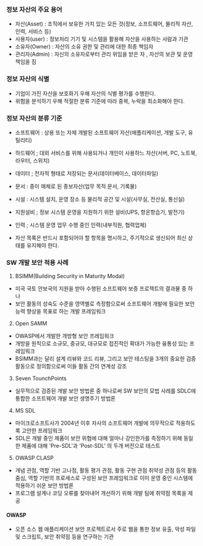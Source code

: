 ### 정보 자산의 주요 용어
- 자산(Asset) : 조직에서 보유한 가치 있는 모든 것(정보, 소프트웨어, 물리적 자산, 인력, 서비스 등)
- 사용자(user) : 정보처리 기기 및 시스템을 활용해 자산을 사용하는 사람과 기관
- 소유자(Owner) : 자산의 소유 권한 및 관리에 대한 최종 책임자
- 관리자(Admin) : 자신의 소유자로부터 관리 위임을 받은 자 , 자산의 보관 및 운영 책임을 짐

### 정보 자산의 식별
- 기업이 가진 자산을 보호화기 우해 자산의 식별 평가를 수행한다.
- 위험을 분석하기 우해 적절한 분류 기준에 따라 중복, 누락을 최소화해야 한다.

### 정보 자산의 분류 기준
- 소프트웨어 : 상용 또는 자체 개발된 소프트웨어 자산(애플리케이션, 개발 도구, 유틸리티)
- 하드웨어 ; 대외 서비스를 위해 사용되거나 개인이 사용하느 자산(서버, PC, 노트북, 라우터, 스위치)
- 데이터 ; 전자적 형태로 저장되는 문서(데이터베이스, 데이터파일)
- 문서 : 종이 매체로 된 종보자산(업무 목적 문서, 기록물) 
- 시설 : 시스템 설치, 운영 장소 등 물리적 공간 및 시설(사무실, 전산실, 통신실)
- 지원설비 ; 정보 시스템 운영을 지원하기 위한 설비(UPS, 항온항습기, 발전기)
- 인력 ; 시스템 운영 업무 수행 중인 인력(내부직원, 협력업체)

- 자산 목록은 반드시 포함되어야 할 항목을 명시하고, 주기적으로 생신되어 최신 상태를 유지해야 한다.

###  SW 개발 보안 적용 사례
1. BSIMM(Building Security in Maturity Modal) 
- 미국 국토 안보국의 지원을 받아 수행된 소프트웨어 보증 프로젝트의 결과물 중 하나
- 보안 활동의 성숙도 수준을 영역별로 측정함으로써 소프트웨어 개발에 필요한 보안 능력 향상을 목표로 하는 개발 프레임워크
2. Open SAMM
- OWASP에서 개발한 개방형 보안 프레임워크
- 개방을 원칙으로 소규모, 중규모, 대규모로 접진적인 확대가 가능한 융통성 있는 프레임워크
- BSIMM과는 달리 설계 리뷰와 코드 리뷰, 그리고 보안 테스팅을 3개의 중요한 검증 활동으로 정의함으로써 이들 활동 간의 연계성 강조
3. Seven TounchPoints
- 실무적으로 검증된 개발 보안 방법론 중 하나로써 SW 보안의 모법 사레를 SDLC에 통합한 소프트웨어 개발 보안 생명주기 방법론
4. MS SDL
- 마이크로소프트사가 2004년 이후 자사의 소프트웨어 개발에 의무적으로 적용하도록 고안한 프레임워크
- SDL은 개발 중인 제품이 보안 위협에 대해 얼마나 강인한가를 측정하기 위해 동일한 제품에 대해 'Pre-SDL'과 'Post-SDL' 의 두개 버전으로 테스트
5. OWASP CLASP
- 개념 관점, 역할 기반 고나점, 활동 평가 관점, 활동 구현 관점 취약성 관점 등의 활동줌심, 역할 기반의 프로세스로 구성된 보안 프레임워크로 이미 운영 중인 시스템에 적용하기 쉬운 보안 방법론
- 프로그램 설계나 코딩 오류를 찾아내어 개선하기 위해 개발 팀에 취약점 목록을 제공

#### OWASP
- 오픈 소스 웹 애플리케이션 보안 프로젝트로서 주로 웹을 통한 정보 유출, 악성 파일 및 스크립트, 보안 취약점 등을 연구하는 기관
